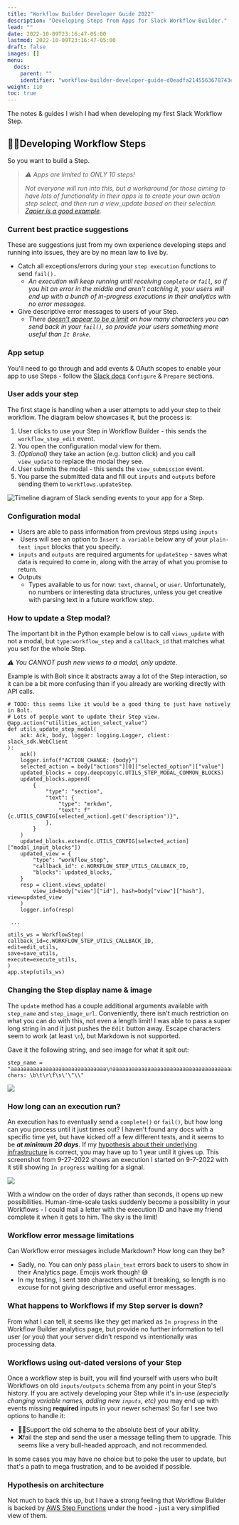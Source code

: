 ```yaml
---
title: "Workflow Builder Developer Guide 2022"
description: "Developing Steps from Apps for Slack Workflow Builder."
lead: ""
date: 2022-10-09T23:16:47-05:00
lastmod: 2022-10-09T23:16:47-05:00
draft: false
images: []
menu:
  docs:
    parent: ""
    identifier: "workflow-builder-developer-guide-d0eadfa2145563678743e92eaa82c6c2"
weight: 110
toc: true
---
```


The notes & guides I wish I had when developing my first Slack Workflow Step.

## 👩‍💻Developing Workflow Steps

So you want to build a Step.

> _⚠ Apps are limited to ONLY 10 steps!_
>
> _Not everyone will run into this, but a workaround for those aiming to have lots of functionality in their apps is to create your own action step select, and then run a view_update based on their selection._ [_Zapier is a good example_](https://community.zapier.com/product-updates/use-20-zapier-apps-directly-in-slack-s-workflow-builder-5466)_._

### Current best practice suggestions

These are suggestions just from my own experience developing steps and running into issues, they are by no mean law to live by.

* Catch all exceptions/errors during your `step execution` functions to send `fail().`
  * _An execution will keep running until receiving `complete` or `fail`, so if you hit an error in the middle and aren't catching it, your users will end up with a bunch of in-progress executions in their analytics with no error messages._
* Give descriptive error messages to users of your Step.
  * _There_ [_doesn't appear to be a limit_](#workflow-error-message-limitations) _on how many characters you can send back in your `fail()`, so provide your users something more useful than `It Broke`._

### App setup

You'll need to go through and add events & OAuth scopes to enable your app to use Steps - follow the [Slack docs](https://api.slack.com/workflows/steps#configure) `Configure` & `Prepare` sections.

### User adds your step

The first stage is handling when a user attempts to add your step to their workflow. The diagram below showcases it, but the process is:

1. User clicks to use your Step in Workflow Builder - this sends the `workflow_step_edit` event.
2. You open the configuration modal view for them.
3. _(Optional)_ they take an action (e.g. button click) and you call `view_update` to replace the modal they see.
4. User submits the modal - this sends the `view_submission` event.
5. You parse the submitted data and fill out `inputs` and `outputs` before sending them to `workflows.updateStep`.

![Timeline diagram of Slack sending events to your app for a Step.](/images/workflow-diagram-app-step-timeline.png)

### Configuration modal

* Users are able to pass information from previous steps using `inputs`
* ![ℹ️](data:image/gif;base64,R0lGODlhAQABAIAAAP///wAAACH5BAEAAAAALAAAAAABAAEAAAICRAEAOw==) Users will see an option to `Insert a variable` below any of your `plain-text input` blocks that you specify.
* `inputs` and `outputs` are required arguments for `updateStep` - saves what data is required to come in, along with the array of what you promise to return.
* Outputs
  * Types available to us for now: `text`, `channel`, or `user`. Unfortunately, no numbers or interesting data structures, unless you get creative with parsing text in a future workflow step.

### How to update a Step modal?

The important bit in the Python example below is to call `views_update` with not a modal, but `type:workflow_step` and a `callback_id` that matches what you set for the whole Step.

_⚠ You CANNOT push new views to a modal, only update._

Example is with Bolt since it abstracts away a lot of the Step interaction, so it can be a bit more confusing than if you already are working directly with API calls.

    # TODO: this seems like it would be a good thing to just have natively in Bolt.
    # Lots of people want to update their Step view.
    @app.action("utilities_action_select_value")
    def utils_update_step_modal(
        ack: Ack, body, logger: logging.Logger, client: slack_sdk.WebClient
    ):
        ack()
        logger.info(f"ACTION_CHANGE: {body}")
        selected_action = body["actions"][0]["selected_option"]["value"]
        updated_blocks = copy.deepcopy(c.UTILS_STEP_MODAL_COMMON_BLOCKS)
        updated_blocks.append(
            {
                "type": "section",
                "text": {
                    "type": "mrkdwn",
                    "text": f"{c.UTILS_CONFIG[selected_action].get('description')}",
                },
            }
        )
        updated_blocks.extend(c.UTILS_CONFIG[selected_action]["modal_input_blocks"])
        updated_view = {
            "type": "workflow_step",
            "callback_id": c.WORKFLOW_STEP_UTILS_CALLBACK_ID,
            "blocks": updated_blocks,
        }
        resp = client.views_update(
            view_id=body["view"]["id"], hash=body["view"]["hash"], view=updated_view
        )
        logger.info(resp)
        
     ...
     
    utils_ws = WorkflowStep(
    callback_id=c.WORKFLOW_STEP_UTILS_CALLBACK_ID,
    edit=edit_utils,
    save=save_utils,
    execute=execute_utils,
    )
    app.step(utils_ws)

### Changing the Step display name & image

The `update` method has a couple additional arguments available with `step_name` and `step_image_url`.
Conveniently, there isn't much restriction on what you can do with this, not even a length limit! I was able to pass a super long string in and it just pushes the `Edit` button away. Escape characters seem to work (at least `\n`), but Markdown is not supported.

Gave it the following string, and see image for what it spit out:

    step_name = "aaaaaaaaaaaaaaaaaaaaaaaaaaaaaa\naaaaaaaaaaaaaaaaaaaaaaaaaaaaaaaaaaaaaaaaaaaaaaaaaaaaaaaaaaaaaaaaaaaaaaaaaaaaaaaaaaaaaaaaaaaaaaaaaaaaaaaaaaaaaaaaaaaaaaaaaaaaaaaaaaaaaaaaaaaa\n*Markdown*\nEscape chars: \b\t\r\f\s\'\"\\"

![](/images/workflow-testing-step-name-restrictions.png)

### How long can an execution run?

An execution has to eventually send a `complete()` or `fail()`, but how long can you process until it just times out? I haven't found any docs with a specific time yet, but have kicked off a few different tests, and it seems to be **_at minimum 20 days_**. If my [hypothesis about their underlying infrastructure](#hypothesis-on-architecture) is correct, you may have up to 1 year until it gives up. This screenshot from 9-27-2022 shows an execution I started on 9-7-2022 with it still showing `In progress` waiting for a signal.

![](/images/long-running-execution.png)

With a window on the order of days rather than seconds, it opens up new possibilities. Human-time-scale tasks suddenly become a possibility in your Workflows - I could mail a letter with the execution ID and have my friend complete it when it gets to him. The sky is the limit!

### Workflow error message limitations

Can Workflow error messages include Markdown? How long can they be?

* Sadly, no. You can only pass `plain_text` errors back to users to show in their Analytics page. Emojis work though! 😅
* In my testing, I sent `3800` characters without it breaking, so length is no excuse for not giving descriptive and useful error messages.

### What happens to Workflows if my Step server is down?

From what I can tell, it seems like they get marked as `In progress` in the Workflow Builder analytics page, but provide no further information to tell user (or you) that your server didn't respond vs intentionally was processing data.

### Workflows using out-dated versions of your Step

Once a workflow step is built, you will find yourself with users who built Workflows on old `inputs/outputs` schema from any point in your Step's history. If you are actively developing your Step while it's in-use _(especially changing variable names, adding new `inputs`, etc)_ you may end up with events missing **required** inputs in your newer schemas! So far I see two options to handle it:

* 🧘‍♀️Support the old schema to the absolute best of your ability.
* ❌fail the step and send the user a message telling them to upgrade. This seems like a very bull-headed approach, and not recommended.

In some cases you may have no choice but to poke the user to update, but that's a path to mega frustration, and to be avoided if possible.

### Hypothesis on architecture

Not much to back this up, but I have a strong feeling that Workflow Builder is backed by [AWS Step Functions](https://docs.aws.amazon.com/step-functions/latest/dg/welcome.html) under the hood - just a very simplified view of them.
